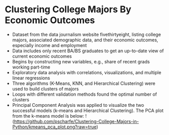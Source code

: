 # Clustering College Majors By Economic Outcomes
* Dataset from the data journalism website fivethirtyeight, listing college majors, associated demographic data, and their economic outcomes, especially income and employment
* Data includes only recent BA/BS graduates to get an up-to-date view of current economic outcomes
* Begins by constructing new variables, e.g., share of recent grads working part-time
* Exploratory data analysis with correlations, visualizations, and multiple linear regressions
* Three algorithms (K-Means, KNN, and Hierarchical Clustering) were used to build clusters of majors
* Loops with different validation methods found the optimal number of clusters
* Principal Component Analysis was applied to visualize the two successful models (k-means and Hierarchical Clustering). The PCA plot from the k-means model is below: !(https://github.com/pscharfe/Clustering-College-Majors-in-Python/kmeans_pca_plot.png?raw=true)
